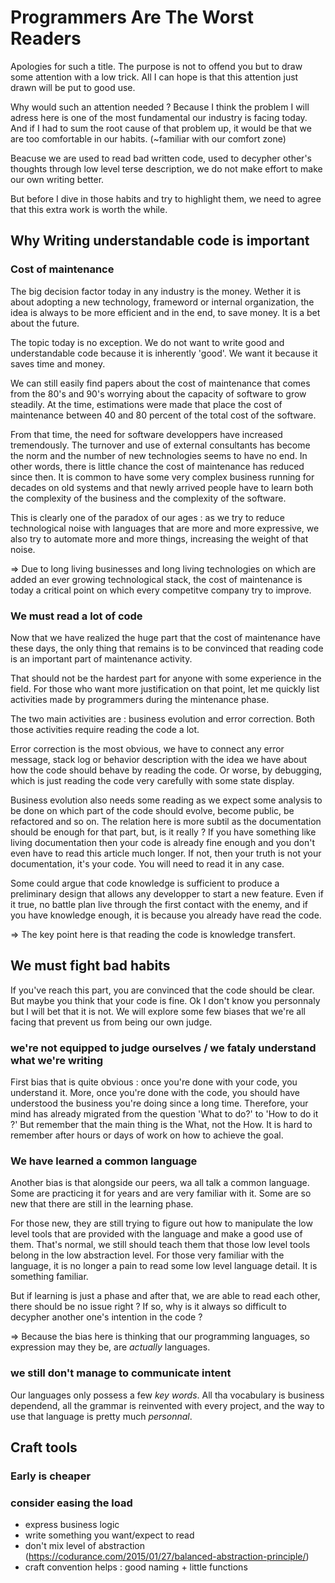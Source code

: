 # Programmers Are The Worst Readers

Apologies for such a title. The purpose is not to offend you but to draw some attention with a low trick. All I can hope is that this attention just drawn will be put to good use.

Why would such an attention needed ? Because I think the problem I will adress here is one of the most fundamental our industry is facing today. And if I had to sum the root cause of that problem up, it would be that we are too comfortable in our habits. (~familiar with our comfort zone)

Beacuse we are used to read bad written code, used to decypher other's thoughts through low level terse description, we do not make effort to make our own writing better.

But before I dive in those habits and try to highlight them, we need to agree that this extra work is worth the while.

## Why Writing understandable code is important

### Cost of maintenance

The big decision factor today in any industry is the money. Wether it is about adopting a new technology, frameword or internal organization, the idea is always to be more efficient and in the end, to save money. It is a bet about the future.

The topic today is no exception. We do not want to write good and understandable code because it is inherently 'good'. We want it because it saves time and money.

We can still easily find papers about the cost of maintenance that comes from the 80's and 90's worrying about the capacity of software to grow steadily. At the time, estimations were made that place the cost of maintenance between 40 and 80 percent of the total cost of the software.

From that time, the need for software developpers have increased tremendously. The turnover and use of external consultants has become the norm and the number of new technologies seems to have no end. In other words, there is little chance the cost of maintenance has reduced since then. It is common to have some very complex business running for decades on old systems and that newly arrived people have to learn both the complexity of the business and the complexity of the software.

This is clearly one of the paradox of our ages : as we try to reduce technological noise with languages that are more and more expressive, we also try to automate more and more things, increasing the weight of that noise.

 => Due to long living businesses and long living technologies on which are added an ever growing technological stack, the cost of maintenance is today a critical point on which every competitve company try to improve.

### We must read a lot of code

Now that we have realized the huge part that the cost of maintenance have these days, the only thing that remains is to be convinced that reading code is an important part of maintenance activity.

That should not be the hardest part for anyone with some experience in the field. For those who want more justification on that point, let me quickly list activities made by programmers during the mintenance phase.

The two main activities are : business evolution and error correction. Both those activities require reading the code a lot.

Error correction is the most obvious, we have to connect any error message, stack log or behavior description with the idea we have about how the code should behave by reading the code. Or worse, by debugging, which is just reading the code very carefully with some state display.

Business evolution also needs some reading as we expect some analysis to be done on which part of the code should evolve, become public, be refactored and so on. The relation here is more subtil as the documentation should be enough for that part, but, is it really ? If you have something like living documentation then your code is already fine enough and you don't even have to read this article much longer. If not, then your truth is not your documentation, it's your code. You will need to read it in any case.

Some could argue that code knowledge is sufficient to produce a preliminary design that allows any developper to start a new feature. Even if it true, no battle plan live through the first contact with the enemy, and if you have knowledge enough, it is because you already have read the code.

=> The key point here is that reading the code is knowledge transfert.

## We must fight bad habits

If you've reach this part, you are convinced that the code should be clear. But maybe you think that your code is fine. Ok I don't know you personnaly but I will bet that it is not.
We will explore some few biases that we're all facing that prevent us from being our own judge.

### we're not equipped to judge ourselves / we fataly understand what we're writing

First bias that is quite obvious : once you're done with your code, you understand it.
More, once you're done with the code, you should have understood the business you're doing since a long time. Therefore, your mind has already migrated from the question 'What to do?' to 'How to do it ?'
But remember that the main thing is the What, not the How. It is hard to remember after hours or days of work on how to achieve the goal.

### We have learned a common language

Another bias is that alongside our peers, wa all talk a common language. Some are practicing it for years and are very familiar with it. Some are so new that there are still in the learning phase.

For those new, they are still trying to figure out how to manipulate the low level tools that are provided with the language and make a good use of them. That's normal, we still should teach them that those low level tools belong in the low abstraction level.
For those very familiar with the language, it is no longer a pain to read some low level language detail. It is something familiar. 

But if learning is just a phase and after that, we are able to read each other, there should be no issue right ? If so, why is it always so difficult to decypher another one's intention in the code ?

=> Because the bias here is thinking that our programming languages, so expression may they be, are *actually* languages.

### we still don't manage to communicate intent

Our languages only possess a few *key words*. All tha vocabulary is business dependend, all the grammar is reinvented with every project, and the way to use that language is pretty much *personnal*.


## Craft tools

### Early is cheaper
### consider easing the load

* express business logic
* write something you want/expect to read
* don't mix level of abstraction (https://codurance.com/2015/01/27/balanced-abstraction-principle/)
* craft convention helps : good naming + little functions


